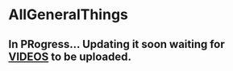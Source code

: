 # AllGeneralThings


## In PRogress... Updating it soon waiting for [VIDEOS](https://www.youtube.com/channel/UCgp0OKR18dEOEFxb7Af4guw/featured) to be uploaded.



